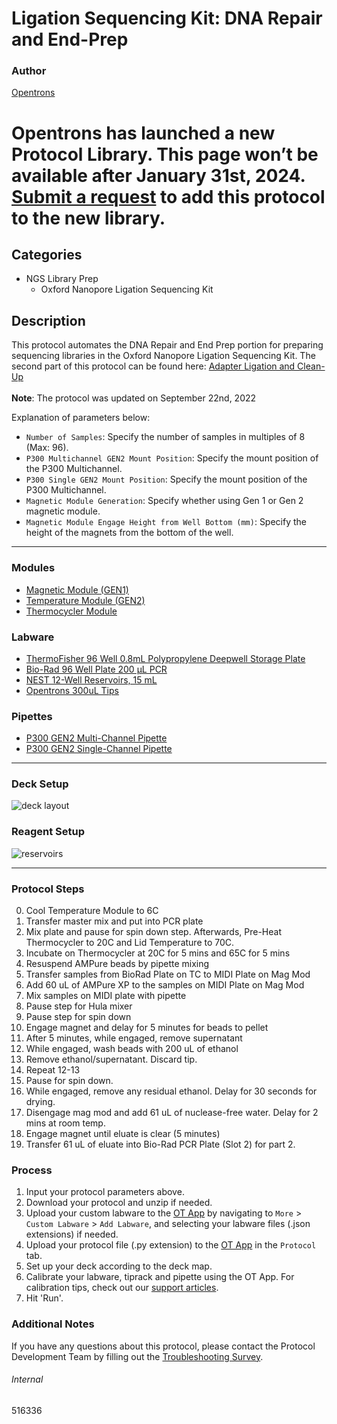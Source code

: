 # Ligation Sequencing Kit: DNA Repair and End-Prep

### Author
[Opentrons](https://opentrons.com/)


# Opentrons has launched a new Protocol Library. This page won’t be available after January 31st, 2024. [Submit a request](https://docs.google.com/forms/d/e/1FAIpQLSdYYp9QCKow4nn0KlCVsMS3HX0eJ0N9O7-erajKvcpT0lWbSg/viewform) to add this protocol to the new library.

## Categories
* NGS Library Prep
	* Oxford Nanopore Ligation Sequencing Kit

## Description
This protocol automates the DNA Repair and End Prep portion for preparing sequencing libraries in the Oxford Nanopore Ligation Sequencing Kit. The second part of this protocol can be found here: [Adapter Ligation and Clean-Up](https://protocols.opentrons.com/protocol/516336-part-2)</br>
</br>
**Note**: The protocol was updated on September 22nd, 2022
</br>

Explanation of parameters below:
* `Number of Samples`: Specify the number of samples in multiples of 8 (Max: 96).
* `P300 Multichannel GEN2 Mount Position`: Specify the mount position of the P300 Multichannel.
* `P300 Single GEN2 Mount Position`: Specify the mount position of the P300 Multichannel.
* `Magnetic Module Generation`: Specify whether using Gen 1 or Gen 2 magnetic module.
* `Magnetic Module Engage Height from Well Bottom (mm)`: Specify the height of the magnets from the bottom of the well.

---

### Modules
* [Magnetic Module (GEN1)](https://shop.opentrons.com/collections/hardware-modules/products/magdeck)
* [Temperature Module (GEN2)](https://shop.opentrons.com/collections/hardware-modules/products/tempdeck)
* [Thermocycler Module](https://shop.opentrons.com/collections/hardware-modules/products/thermocycler-module)

### Labware
* [ThermoFisher 96 Well 0.8mL Polypropylene Deepwell Storage Plate](https://www.thermofisher.com/order/catalog/product/AB0765#/AB0765)
* [Bio-Rad 96 Well Plate 200 µL PCR](https://labware.opentrons.com/biorad_96_wellplate_200ul_pcr/)
* [NEST 12-Well Reservoirs, 15 mL](https://shop.opentrons.com/collections/reservoirs/products/nest-12-well-reservoir-15-ml)
* [Opentrons 300uL Tips](https://shop.opentrons.com/collections/opentrons-tips/products/opentrons-300ul-tips)

### Pipettes
* [P300 GEN2 Multi-Channel Pipette](https://shop.opentrons.com/collections/ot-2-robot/products/8-channel-electronic-pipette)
* [P300 GEN2 Single-Channel Pipette](https://shop.opentrons.com/collections/ot-2-robot/products/single-channel-electronic-pipette?variant=5984549109789)

---

### Deck Setup
![deck layout](https://opentrons-protocol-library-website.s3.amazonaws.com/custom-README-images/516336/516336_new_layout.png)

### Reagent Setup

![reservoirs](https://opentrons-protocol-library-website.s3.amazonaws.com/custom-README-images/516336/516336_reagents.png)

---

### Protocol Steps
0. Cool Temperature Module to 6C
1. Transfer master mix and put into PCR plate
2. Mix plate and pause for spin down step. Afterwards, Pre-Heat Thermocycler to 20C and Lid Temperature to 70C.
3. Incubate on Thermocycler at 20C for 5 mins and 65C for 5 mins
4. Resuspend AMPure beads by pipette mixing
5. Transfer samples from BioRad Plate on TC to MIDI Plate on Mag Mod
6. Add 60 uL of AMPure XP to the samples on MIDI Plate on Mag Mod
7. Mix samples on MIDI plate with pipette
8. Pause step for Hula mixer
9. Pause step for spin down
10. Engage magnet and delay for 5 minutes for beads to pellet
11. After 5 minutes, while engaged, remove supernatant
12. While engaged, wash beads with 200 uL of ethanol
13. Remove ethanol/supernatant. Discard tip.
14. Repeat 12-13
15. Pause for spin down.
16. While engaged, remove any residual ethanol. Delay for 30 seconds for drying.
17. Disengage mag mod and add 61 uL of nuclease-free water. Delay for 2 mins at room temp.
18. Engage magnet until eluate is clear (5 minutes)
19. Transfer 61 uL of eluate into Bio-Rad PCR Plate (Slot 2) for part 2.


### Process
1. Input your protocol parameters above.
2. Download your protocol and unzip if needed.
3. Upload your custom labware to the [OT App](https://opentrons.com/ot-app) by navigating to `More` > `Custom Labware` > `Add Labware`, and selecting your labware files (.json extensions) if needed.
4. Upload your protocol file (.py extension) to the [OT App](https://opentrons.com/ot-app) in the `Protocol` tab.
5. Set up your deck according to the deck map.
6. Calibrate your labware, tiprack and pipette using the OT App. For calibration tips, check out our [support articles](https://support.opentrons.com/en/collections/1559720-guide-for-getting-started-with-the-ot-2).
7. Hit 'Run'.

### Additional Notes
If you have any questions about this protocol, please contact the Protocol Development Team by filling out the [Troubleshooting Survey](https://protocol-troubleshooting.paperform.co/).

###### Internal
516336
